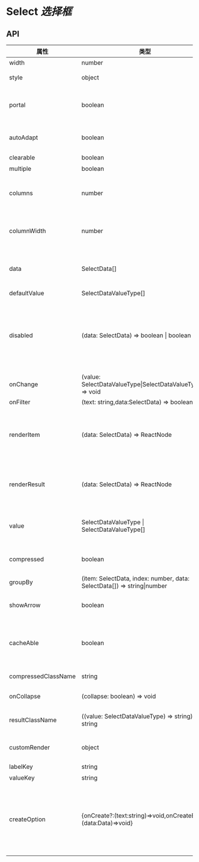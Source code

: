 # Select _选择框_

<example />

## API

| 属性                | 类型                                                                    | 默认值     | 说明                                                                                |
| ------------------- | ----------------------------------------------------------------------- | ---------- | ----------------------------------------------------------------------------------- |
| width               | number                                                                  | -          | 宽度                                                                                |
| style               | object                                                                  | -          | 扩展外层 style                                                                      |
| portal              | boolean                                                                 | false      | 为 true 时，选项弹出层在 DOM 中独立 render                                          |
| autoAdapt           | boolean                                                                 | false      | 下拉列表宽度根据内容自由展开                                                        |
| clearable           | boolean                                                                 | false      | 是否可清除值                                                                        |
| multiple            | boolean                                                                 | false      | 是否是多选                                                                          |
| columns             | number                                                                  | 1          | columns 大于 1 时，选项展示为多列布局模式                                           |
| columnWidth         | number                                                                  | 160        | column 单列宽度，仅在 columns 大于 1 时有效                                         |
| data                | SelectData[]                                                            | 必填       | 数据项，单条数据作为 value 的数据必须是唯一的                                       |
| defaultValue        | SelectDataValueType[]                                                   |            | 初始值                                                                              |
| disabled            | (data: SelectData) => boolean \| boolean                                | false      | 如果 disabled 为 true，禁用全部选项，如果 disabled 为函数，根据函数反回结果禁用选项 |
| onChange            | (value: SelectDataValueType\|SelectDataValueType[]) => void             | -          | 值改变回调函数                                                                      |
| onFilter            | (text: string,data:SelectData) => boolean                               | -          | 过滤数据函数                                                                        |
| renderItem          | (data: SelectData) => ReactNode                                         | 必填       | 为 string 时，返回 d\[string]<br />为 function 时，返回函数结果                     |
| renderResult        | (data: SelectData) => ReactNode                                         | renderItem | 选中后在结果中显示的内容，默认和 renderItem 相同                                    |
| value               | SelectDataValueType \| SelectDataValueType[]                            |            | 在 Form 中，value 会被表单接管，value 无效                                          |
| compressed          | boolean                                                                 | false      | 将选中值合并，只在多选模式下有效                                                    |
| groupBy             | (item: SelectData, index: number, data: SelectData[]) => string\|number | -          | 分组                                                                                |
| showArrow           | boolean                                                                 | true       | 是否显示下拉箭头，仅针对单选情况                                                    |
| cacheAble           | boolean                                                                 | true       | 是否开启数据缓存，如果数据存在动态更新的情况建议开启                                |
| compressedClassName | string                                                                  | -          | 多选合并展示弹出框的类名                                                            |
| onCollapse          | (collapse: boolean) => void                                             | -          | 下拉列表展开/收起回调                                                               |
| resultClassName     | ((value: SelectDataValueType) => string) \| string                      | -          | 选中结果内容容器的 className                                                        |
| customRender        | object                                                                  | -          | 自定义渲染 header 和 footer                                                         |
| labelKey            | string                                                                  | 'label'    | 显示的字段                                                                          |
| valueKey            | string                                                                  | 'value'    | 值的字段                                                                            |
| createOption        | {onCreate?:(text:string)=>void,onCreateEnd?:(data:Data)=>void}          | -          | 创建模式的选项，onCreate 为输入时的回调，onCreateEnd 为创建完成的回调               |
